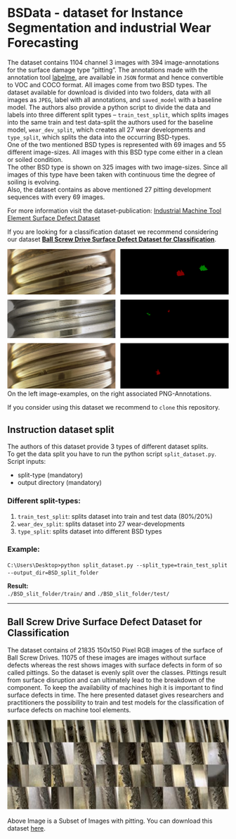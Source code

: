 # BSData - dataset for Instance Segmentation and industrial Wear Forecasting

The dataset contains 1104 channel 3 images with 394 image-annotations for the surface damage 
type “pitting”. The annotations made with the annotation tool [labelme](https://github.com/wkentaro/labelme), 
are available in ``JSON`` format and hence convertible to VOC and COCO format. All images come from two BSD types. 
The dataset available for download is divided into two folders, data with all images as ``JPEG``, label with all annotations, 
and ``saved_model`` with a baseline model. The authors also provide a python script to divide the data and labels into three 
different split types – `train_test_split`, which splits images into the same train and test data-split the authors used 
for the baseline model, `wear_dev_split`, which creates all 27 wear developments and `type_split`, which splits the data 
into the occurring BSD-types.<br>
One of the two mentioned BSD types is represented with 69 images and 55 different image-sizes. All images with this BSD 
type come either in a clean or soiled condition.<br>
The other BSD type is shown on 325 images with two image-sizes. Since all images of this type have been taken with continuous 
time the degree of soiling is evolving.<br>
Also, the dataset contains as above mentioned 27 pitting development sequences with every 69 images.<br>


For more information visit the dataset-publication: [Industrial Machine Tool Element Surface Defect Dataset](https://arxiv.org/abs/2103.13003)


If you are looking for a classification dataset we recommend considering our dataset [**Ball Screw Drive Surface Defect Dataset for Classification**](#Ball-Screw-Drive-Surface-Defect-Dataset-for-Classification).

![dataset demo image](./demo/demo.png)
On the left image-examples, on the right associated PNG-Annotations.

If you consider using this dataset we recommend to `clone` this repository.

## Instruction dataset split 

The authors of this dataset provide 3 types of different dataset splits.<br>
To get the data split you have to run the python script `split_dataset.py`.<br>
Script inputs:
- split-type (mandatory)
- output directory (mandatory)


### Different split-types:
1. `train_test_split`: splits dataset into train and test data (80%/20%)
2. `wear_dev_split`: splits dataset into 27 wear-developments 
3. `type_split`: splits dataset into different BSD types


### Example:
`C:\Users\Desktop>python split_dataset.py --split_type=train_test_split --output_dir=BSD_split_folder`<br>


**Result:**<br>
`./BSD_slit_folder/train/` and `./BSD_slit_folder/test/`

---
## Ball Screw Drive Surface Defect Dataset for Classification
The dataset contains of 21835 150x150 Pixel RGB images of the surface of Ball Screw Drives. 11075 of these images are images without surface defects whereas the rest shows images with surface defects in form of so called pittings. So the dataset is evenly split over the classes. Pittings result from surface disruption and can ultimately lead to the breakdown of the component. To keep the availability of machines high it is important to find surface defects in time. The here presented dataset gives researchers and practitioners the possibility to train and test models for the classification of surface defects on machine tool elements.

![BSD Surface Defect Dataset for classification](./demo/BSD_Surface_Defect_Dataset_for_Classification.png)

Above Image is a Subset of Images with pitting. You can download this dataset [here](https://publikationen.bibliothek.kit.edu/1000133819).
